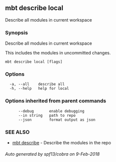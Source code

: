 ## mbt describe local

Describe all modules in current workspace

### Synopsis


Describe all modules in current workspace
	
This includes the modules in uncommitted changes.


```
mbt describe local [flags]
```

### Options

```
  -a, --all    describe all
  -h, --help   help for local
```

### Options inherited from parent commands

```
      --debug       enable debugging
      --in string   path to repo
      --json        format output as json
```

### SEE ALSO
* [mbt describe](mbt_describe.md)	 - Describe the modules in the repo

###### Auto generated by spf13/cobra on 9-Feb-2018
